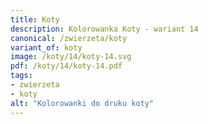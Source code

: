 ```yaml
---
title: Koty
description: Kolorowanka Koty - wariant 14
canonical: /zwierzeta/koty
variant_of: koty
image: /koty/14/koty-14.svg
pdf: /koty/14/koty-14.pdf
tags:
- zwierzeta
- koty
alt: "Kolorowanki do druku koty"
---
```

